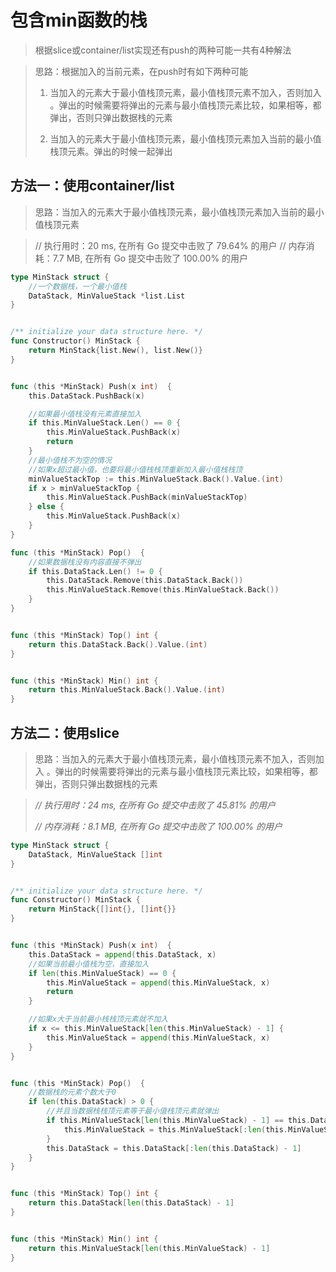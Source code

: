 # 包含min函数的栈

> 根据slice或container/list实现还有push的两种可能一共有4种解法

> 思路：根据加入的当前元素，在push时有如下两种可能
>
> 1. 当加入的元素大于最小值栈顶元素，最小值栈顶元素不加入，否则加入 。弹出的时候需要将弹出的元素与最小值栈顶元素比较，如果相等，都弹出，否则只弹出数据栈的元素
>
> 2. 当加入的元素大于最小值栈顶元素，最小值栈顶元素加入当前的最小值栈顶元素。弹出的时候一起弹出

## 方法一：使用container/list



> 思路：当加入的元素大于最小值栈顶元素，最小值栈顶元素加入当前的最小值栈顶元素

> // 执行用时：20 ms, 在所有 Go 提交中击败了 79.64% 的用户
>        // 内存消耗：7.7 MB, 在所有 Go 提交中击败了 100.00% 的用户

```go
type MinStack struct {
	//一个数据栈，一个最小值栈
	DataStack, MinValueStack *list.List
}


/** initialize your data structure here. */
func Constructor() MinStack {
	return MinStack{list.New(), list.New()}
}


func (this *MinStack) Push(x int)  {
	this.DataStack.PushBack(x)

	//如果最小值栈没有元素直接加入
	if this.MinValueStack.Len() == 0 {
		this.MinValueStack.PushBack(x)
		return
	}
	//最小值栈不为空的情况
	//如果x超过最小值，也要将最小值栈栈顶重新加入最小值栈栈顶
	minValueStackTop := this.MinValueStack.Back().Value.(int)
	if x > minValueStackTop {
		this.MinValueStack.PushBack(minValueStackTop)
	} else {
		this.MinValueStack.PushBack(x)
	}
}

func (this *MinStack) Pop()  {
	//如果数据栈没有内容直接不弹出
	if this.DataStack.Len() != 0 {
		this.DataStack.Remove(this.DataStack.Back())
		this.MinValueStack.Remove(this.MinValueStack.Back())
	}
}


func (this *MinStack) Top() int {
	return this.DataStack.Back().Value.(int)
}


func (this *MinStack) Min() int {
	return this.MinValueStack.Back().Value.(int)
}
```



## 方法二：使用slice

> 思路：当加入的元素大于最小值栈顶元素，最小值栈顶元素不加入，否则加入 。弹出的时候需要将弹出的元素与最小值栈顶元素比较，如果相等，都弹出，否则只弹出数据栈的元素

> *// 执行用时：24 ms, 在所有 Go 提交中击败了 45.81% 的用户*
>
> *// 内存消耗：8.1 MB, 在所有 Go 提交中击败了 100.00% 的用户*

```go
type MinStack struct {
	DataStack, MinValueStack []int
}


/** initialize your data structure here. */
func Constructor() MinStack {
	return MinStack{[]int{}, []int{}}
}


func (this *MinStack) Push(x int)  {
	this.DataStack = append(this.DataStack, x)
	//如果当前最小值栈为空，直接加入
	if len(this.MinValueStack) == 0 {
		this.MinValueStack = append(this.MinValueStack, x)
		return
	}

	//如果x大于当前最小栈栈顶元素就不加入
	if x <= this.MinValueStack[len(this.MinValueStack) - 1] {
		this.MinValueStack = append(this.MinValueStack, x)
	}
}


func (this *MinStack) Pop()  {
	//数据栈的元素个数大于0
	if len(this.DataStack) > 0 {
		//并且当数据栈栈顶元素等于最小值栈顶元素就弹出
		if this.MinValueStack[len(this.MinValueStack) - 1] == this.DataStack[len(this.DataStack) - 1] {
			this.MinValueStack = this.MinValueStack[:len(this.MinValueStack) - 1]
		}
		this.DataStack = this.DataStack[:len(this.DataStack) - 1]
	}
}


func (this *MinStack) Top() int {
	return this.DataStack[len(this.DataStack) - 1]
}


func (this *MinStack) Min() int {
	return this.MinValueStack[len(this.MinValueStack) - 1]
}

```

